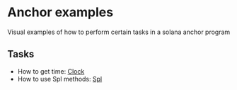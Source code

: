 # Anchor examples 
Visual examples of how to perform certain tasks in a solana anchor program 

## Tasks 
- How to get time: [Clock](programs/clock)
- How to use Spl methods: [Spl](programs/spl)